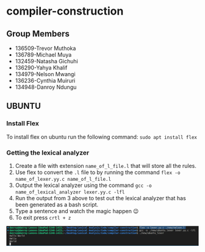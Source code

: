 # compiler-construction

## Group Members

- 136509-Trevor Muthoka
- 136789-Michael Muya
- 132459-Natasha Gichuhi
- 136290-Yahya Khalif
- 134979-Nelson Mwangi
- 136236-Cynthia Muiruri
- 134948-Danroy Ndungu

## UBUNTU

### Install Flex

To install flex on ubuntu run the following command: `sudo apt install flex`

### Getting the lexical analyzer

1. Create a file with extension `name_of_l_file.l` that will store all the rules.
2. Use flex to convert the `.l` file to by running the command `flex -o name_of_lexer.yy.c name_of_l_file.l`
3. Output the lexical analyzer using the command `gcc -o name_of_lexical_analyzer lexer.yy.c -lfl`
4. Run the output from 3 above to test out the lexical analyzer that has been generated as a bash script.
5. Type a sentence and watch the magic happen 😉
6. To exit press `crtl + z`

![Ubuntu Output](screenshots/ubuntu_output.png)
